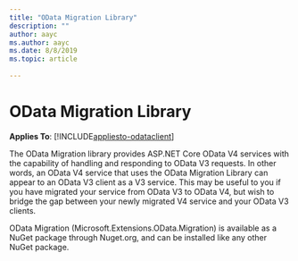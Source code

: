 ```yaml
---
title: "OData Migration Library"
description: ""
author: aayc
ms.author: aayc
ms.date: 8/8/2019
ms.topic: article
 
---
```

# OData Migration Library
**Applies To**: [!INCLUDE[appliesto-odataclient](../includes/appliesto-odatalib-v7.md)]

The OData Migration library provides ASP.NET Core OData V4 services with the capability of handling and responding to OData V3 requests.  In other words, an OData V4 service that uses the OData Migration Library can appear to an OData V3 client as a V3 service.  This may be useful to you if you have migrated your service from OData V3 to OData V4, but wish to bridge the gap between your newly migrated V4 service and your OData V3 clients.

OData Migration (Microsoft.Extensions.OData.Migration) is available as a NuGet package through Nuget.org, and can be installed like any other NuGet package.